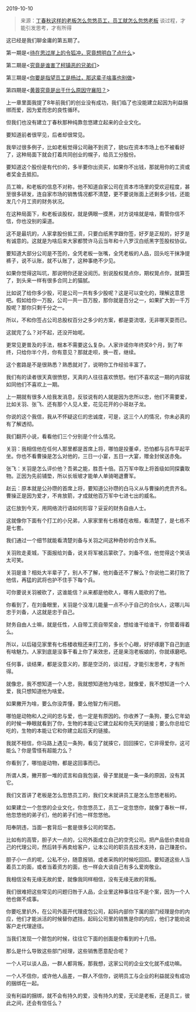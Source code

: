 2019-10-10

> 来源：[丁春秋这样的老板怎么忽悠员工，员工就怎么忽悠老板](http://mp.weixin.qq.com/s?__biz=MzU3NDc5Nzc0NQ==&mid=2247485573&idx=2&sn=b45a0abb75648a795b8a61e9152aa98e&chksm=fd2daa5bca5a234db9216c06fc1be17f83934cd408a654fb300d99df725ad5a97e79ee28f20c&scene=27#wechat_redirect)
> 谈过程，才能引发思考，才有所得

这已经是我们聊金庸的第五期了。

  

第一期是<[待在思过崖上的令狐冲，究竟想明白了点什么](http://mp.weixin.qq.com/s?__biz=MzU3NDc5Nzc0NQ==&mid=2247485553&idx=1&sn=5c1cacbdd20601daced5b1b8c0e2f2e7&chksm=fd2daaafca5a23b924dcaa6beed3387985557c4b94c920a1426eca549bcacedb9a0bf1feb5a8&scene=21#wechat_redirect)>

第二期是<[究竟是谁害了柯镇恶的兄弟们](http://mp.weixin.qq.com/s?__biz=MzU3NDc5Nzc0NQ==&mid=2247485559&idx=1&sn=568fad6f77bef19620ee9592eccc5cb3&chksm=fd2daaa9ca5a23bf46bb9c02d8b4b066ff2b729b5229e7dfc268310601832268df74a2033516&scene=21#wechat_redirect)>

第三期是<[你要是指望员工是杨过，那这辈子啥事也别做](http://mp.weixin.qq.com/s?__biz=MzU3NDc5Nzc0NQ==&mid=2247485564&idx=2&sn=76a98c5d338c1d97c36fc965b69a4230&chksm=fd2daaa2ca5a23b447f888a3217eee62aee43856415323389a5a2086c22ed0d8acaeb932278e&scene=21#wechat_redirect)>

第四期是<[黄蓉究竟是出于什么原因守襄阳？](http://mp.weixin.qq.com/s?__biz=MzU3NDc5Nzc0NQ==&mid=2247485570&idx=2&sn=09fd51b1e0475f2eef462f85a1d4c87b&chksm=fd2daa5cca5a234a0c4ac3fe505424aec12ad0a5a2333b3d1c0200c094d3feabf2f07b999119&scene=21#wechat_redirect)>

  

上一章里面我提了8年前我们的创业没有成功，我们临了也没能建立起因为利益捆绑而爱，因为爱而忠的良性循环。

  

但我们也没有建立丁春秋那种纯靠忽悠建立起来的企业文化。

  

要知道前者很罕见，后者却很常见。

  

我举过很多例子，比如老板觉得公司融不到资了，貌似在资本市场上也不被看好了，这种局面下就会打着共同创业的幌子，给员工分股份。

  

要知道这个股份是有代价的，多半要你出资买，如果你不出钱，那就用你的工资或者奖金去抵扣。

  

员工嘛，和老板的信息不对称，他不知道自家公司在资本市场里的受欢迎程度，甚至很多研发，连自家市场的销售情况都不清楚，更不要说账面上还剩多少钱，还能发几个月工资的财务状况。

  

在这种局面下，和老板谈股权，就是俩眼一摸黑，对方说啥就是啥，甭管你信不信，你也没别的渠道。

  

这不是最坑的，人家拿股份抵工资，只要白纸黑字跟你签，好歹是正规的，好歹是有诚意的。这就是为啥后来大家都赞许马云当年和十八罗汉白纸黑字签股权协议。

  

要知道大部分公司是不签的，全凭老板一张嘴，全凭老板的人品，回头吃干抹净提裤子，说不认账，就不认账了，这种事绝不少见。

  

如果你觉得这叫坑，那说明你还是没阅历。别说股权晃点你，期权晃点你，就算签了，到头来一样有很多合同上的猫腻。

  

比如说了给你多少股，可是公司一共有多少股呢？这是可以变化的，理解这意思吧。假如给你一万股，公司一共一百万股，那你就是百分之一，如果扩大到一千万股呢？那你只剩千分之一。

  

所以，不和你签占公司总股权百分之多少的方案，都是耍流氓，无非哪天耍而已。

  

这就完了么？对不起，还没开始呢。

  

更常见更普及的手法，根本不需要这么复杂。人家许诺你年终奖8个月，到了年终，只给你半个月，你有意见？那就走呗，换一茬，继续。

  

这个套路是不是很熟悉？熟悉就对了，说明你工作经验丰富了。

  

我们有的读者很天真很愤怒，天真的人往往喜欢愤怒。他们不喜欢这一期的内容就如同他们不喜欢上一期。

  

上一期就有很多人给我发消息，反驳说有的人就是因为忠所以忠，他们不需要爱，比如关羽、张飞、还有那个人见人爱，花见花开的小哥赵子龙。

  

你说的这个我信，我从不怀疑这仨的忠诚度，可是，这三个人的情况，你未必真的有了解透彻。

  

我们翻开小说，看看他们三个分别是个什么情况。

  

关羽：我相信他在任何人那里都是首席上将，哪怕是投董卓，恐怕都与吕布平起平坐。你也不看曹操是怎么对他的，三日一小宴，五日一大宴，赠金封侯送赤兔。

  

张飞：关羽是怎么评价他？吾弟之能，胜吾十倍。百万军中取上将首级如同探囊取物。正因为先前铺垫，所以长坂坡才能单人单骑喝退曹军。

  

赵云：原本就是公孙瓒的首席上将，要知道公孙瓒的白马义从与曹操的虎贲齐名。曹操正是因为爱才，不肯放箭，才成就他百万军中七进七出的威名。

  

这仨放到今天，用网络流行语如何形容？妥妥的财务自由人士。

  

这就像你下面有个打工的小兄弟，人家家里有七栋楼在收租，看清楚了，是七栋不是七套。

  

我们通过一个细节就能看清楚刘备与关羽之间这种奇妙的合作关系。

  

关羽败走麦城，下面报给刘备，说关将军被吕蒙砍了。刘备不信，他觉得这个笑话太可笑。

  

关羽是谁？相处大半辈子了，别人不了解，他刘备还不了解么？你说他二弟打败了他信，再猛的武将也护不住手下每个兵。

  

可你要说关羽被砍了，这谁能信？从来都是他砍人，哪有人能砍的了他。

  

你看到了，在刘备眼里，关羽是个没准儿能量一点不小于自己的合伙人，这哪儿叫忠于刘备，人这就是忠于自己。

  

财务自由人士嘛，就是任性，人自带工资自带奖金，想给谁干给谁干，你管着得着么。

  

所以，以后碰见家里有七栋楼收租还来打工的，多长个心眼，好好琢磨下自己到底有啥魅力。人家到底是没事干看上你了来效忠，还是来泡老板娘的，你就琢磨吧。

  

任何事，谈结果，都是没意义的，那是空泛的，谈过程，才能引发思考，才有所得。

  

就像忠，我不想知道一个人忠，我就想知道他为啥忠，就像爱，我不想知道一个人爱，我只想知道他为啥爱。  

  

如果撇开为啥，要么你没弄懂，要么他智力有问题。  

  

哪怕是动物和人之间的忠与爱，也一定是有原因的。你收养了一条狗，要么它年幼的时候一睁眼就看到了你，生物的本能让它建立起和你先天的链接；要么你总给它吃的，生物的本能让它和你建立起后天的链接。  

  

我就不相信，你马路上遇见一条狗，看见了就揍它，回回揍它，它非得爱你，这可能么？你是雪怪有超能力么？

  

你看到了，哪怕是动物，都是这回事而已。  

  

所谓人类，撇开那一堆的谎言和自我包装，骨子里就是一条一条的原因，没有其它。

  

我们文首讲了老板是怎么忽悠员工的，我们文末就讲员工是怎么忽悠老板的。

  

如果建立一个忽悠的企业文化，你忽悠员工，员工一定忽悠你，就像丁春秋一样，他忽悠他的弟子们，他的弟子们也一样忽悠他。  

  

阳奉阴违，当面一套背后一套是很多公司的常态。  

  

比如有的高管，胆子大一点的，公司外面成立自己的空壳公司。把产品低价卖给自己的代理公司，然后转手再卖给客户，让本公司的职员去技术支持，自己赚差价。

  

胆子小一点的呢，公私不分，随意报销，或者采购的时候吃回扣。要知道这些人当着员工的面，或者当着资方的面，也一样会大谈自己有多么爱岗敬业。

  

我相信没有无缘无故的爱，就像我同样相信，没有无缘无故的背叛。  

  

我们很难把这些常见的问题归咎于人品，企业里这种事往往不是个案，因为一个人他也做不成事。  

  

你要吃里扒外，在公司外面开代理皮包公司，起码内部你下属的部门经理是你的内应，他们才能派活的时候替你遮挡，起码公司里的销售是你的内应，他们才能劝说客户走代理途径。

  

当我们发现一个脓包的时候，往往它下面的创面是你看到的十几倍。  

  

那么是什么导致这些部门经理，这些销售愿意配合呢？

  

一个人可以谈人品，一群人都背叛，那我想，这家公司的企业文化就不成功嘛。

  

一个人不信你，或许他人品差，一群人不信你，说明员工与企业的利益就没有成功的捆绑在一起。

  

没有利益的捆绑，就不会有持久的爱，没有持久的爱，无论是老板，还是员工，彼此之间，还会有信任么？  

